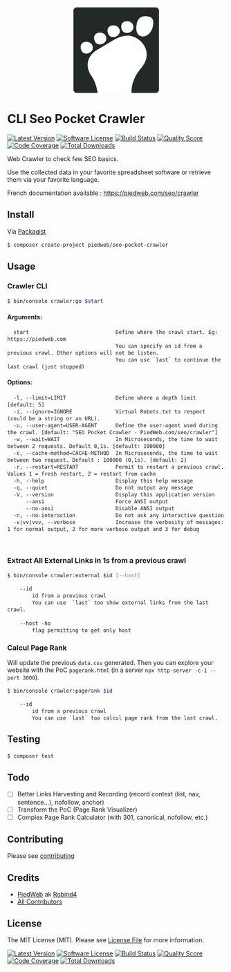 <p align="center"><a href="https://dev.piedweb.com">
<img src="https://raw.githubusercontent.com/PiedWeb/piedweb-devoluix-theme/master/src/img/logo_title.png" width="200" height="200" alt="Open Source Package" />
</a></p>

# CLI Seo Pocket Crawler

[![Latest Version](https://img.shields.io/github/tag/PiedWeb/SeoPocketCrawler.svg?style=flat&label=release)](https://github.com/PiedWeb/SeoPocketCrawler/tags)
[![Software License](https://img.shields.io/badge/license-MIT-brightgreen.svg?style=flat)](https://github.com/PiedWeb/SeoPocketCrawler/blob/master/LICENSE)
[![Build Status](https://img.shields.io/travis/PiedWeb/SeoPocketCrawler/master.svg?style=flat)](https://travis-ci.org/PiedWeb/SeoPocketCrawler)
[![Quality Score](https://img.shields.io/scrutinizer/g/PiedWeb/SeoPocketCrawler.svg?style=flat)](https://scrutinizer-ci.com/g/PiedWeb/SeoPocketCrawler)
[![Code Coverage](https://img.shields.io/scrutinizer/coverage/g/PiedWeb/SeoPocketCrawler.svg?style=flat)](https://scrutinizer-ci.com/g/PiedWeb/SeoPocketCrawler/code-structure)
[![Total Downloads](https://img.shields.io/packagist/dt/piedweb/seo-pocket-crawler.svg?style=flat)](https://packagist.org/packages/piedweb/seo-pocket-crawler)

Web Crawler to check few SEO basics.

Use the collected data in your favorite spreadsheet software or retrieve them via your favorite language.

French documentation available :
https://piedweb.com/seo/crawler

## Install

Via [Packagist](https://img.shields.io/packagist/dt/piedweb/seo-pocket-crawler.svg?style=flat)

``` bash
$ composer create-project piedweb/seo-pocket-crawler
```

## Usage

### Crawler CLI

``` bash
$ bin/console crawler:go $start
```

#### Arguments:

```
  start                            Define where the crawl start. Eg: https://piedweb.com
                                   You can specify an id from a previous crawl. Other options will not be listen.
                                   You can use `last` to continue the last crawl (just stopped)
```

#### Options:

```
  -l, --limit=LIMIT                Define where a depth limit [default: 5]
  -i, --ignore=IGNORE              Virtual Robots.txt to respect (could be a string or an URL).
  -u, --user-agent=USER-AGENT      Define the user-agent used during the crawl. [default: "SEO Pocket Crawler - PiedWeb.com/seo/crawler"]
  -w, --wait=WAIT                  In Microseconds, the time to wait between 2 requests. Default 0,1s. [default: 100000]
  -c, --cache-method=CACHE-METHOD  In Microseconds, the time to wait between two request. Default : 100000 (0,1s). [default: 2]
  -r, --restart=RESTART            Permit to restart a previous crawl. Values 1 = fresh restart, 2 = restart from cache
  -h, --help                       Display this help message
  -q, --quiet                      Do not output any message
  -V, --version                    Display this application version
      --ansi                       Force ANSI output
      --no-ansi                    Disable ANSI output
  -n, --no-interaction             Do not ask any interactive question
  -v|vv|vvv, --verbose             Increase the verbosity of messages: 1 for normal output, 2 for more verbose output and 3 for debug



```

### Extract All External Links in 1s from a previous crawl

``` bash
$ bin/console crawler:external $id [--host]
```

```
    --id
        id from a previous crawl
        You can use  `last` too show external links from the last crawl.

    --host -ho
        flag permitting to get only host
```

### Calcul Page Rank

Will update the previous `data.csv` generated. Then you can explore your website with the PoC `pagerank.html`
(in a server `npx http-server -c-1 --port 3000`).

``` bash
$ bin/console crawler:pagerank $id
```

```
    --id
        id from a previous crawl
        You can use `last` too calcul page rank from the last crawl.
```


## Testing

``` bash
$ composer test
```

## Todo

- [ ] Better Links Harvesting and Recording (record context (list, nav, sentence...), nofollow, anchor)
- [ ] Transform the PoC (Page Rank Visualizer)
- [ ] Complex Page Rank Calculator (with 301, canonical, nofollow, etc.)

## Contributing

Please see [contributing](https://dev.piedweb.com/contributing)

## Credits

- [PiedWeb](https://piedweb.com) ak [Robind4](https://twitter.com/Robind4)
- [All Contributors](https://github.com/PiedWeb/:package_skake/graphs/contributors)

## License

The MIT License (MIT). Please see [License File](LICENSE) for more information.

[![Latest Version](https://img.shields.io/github/tag/PiedWeb/SeoPocketCrawler.svg?style=flat&label=release)](https://github.com/PiedWeb/SeoPocketCrawler/tags)
[![Software License](https://img.shields.io/badge/license-MIT-brightgreen.svg?style=flat)](https://github.com/PiedWeb/SeoPocketCrawler/blob/master/LICENSE)
[![Build Status](https://img.shields.io/travis/PiedWeb/SeoPocketCrawler/master.svg?style=flat)](https://travis-ci.org/PiedWeb/SeoPocketCrawler)
[![Quality Score](https://img.shields.io/scrutinizer/g/PiedWeb/SeoPocketCrawler.svg?style=flat)](https://scrutinizer-ci.com/g/PiedWeb/SeoPocketCrawler)
[![Code Coverage](https://img.shields.io/scrutinizer/coverage/g/PiedWeb/SeoPocketCrawler.svg?style=flat)](https://scrutinizer-ci.com/g/PiedWeb/SeoPocketCrawler/code-structure)
[![Total Downloads](https://img.shields.io/packagist/dt/piedweb/seo-pocket-crawler.svg?style=flat)](https://packagist.org/packages/piedweb/seo-pocket-crawler)
